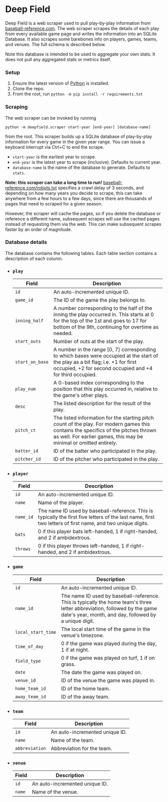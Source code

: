 # Deep Field
Deep Field is a web scraper used to pull play-by-play information from [baseball-reference.com](https://www.baseball-reference.com/). The web scraper scrapes the details of each play from every available game page and writes the information into an SQLite Database. It also scrapes some barebones info on players, games, teams, and venues. The full schema is described below.

Note this database is intended to be used to aggregate your own stats. It does not pull any aggregated stats or metrics itself.

### Setup
1. Ensure the latest version of [Python](https://www.python.org/downloads/) is installed.
2. Clone the repo.
3. From the root, run `python -m pip install -r requirements.txt`

### Scraping
The web scraper can be invoked by running 
```
python -m deepfield.scraper start-year [end-year] [database-name]
```
from the root.
This scraper builds up a SQLite database of play-by-play information for every game in the given year range. You can issue a keyboard interrupt via Ctrl+C to end the scrape.
* `start-year` is the earliest year to scrape.
* `end-year` is the latest year to scrape (inclusive). Defaults to current year.
* `database-name` is the name of the database to generate. Defaults to `stats`.

**Note: this scraper can take a long time to run!** [baseball-reference.com/robots.txt](https://www.baseball-reference.com/robots.txt) specifies a crawl delay of 3 seconds, and depending on how many years you decide to scrape, this can take anywhere from a few hours to a few days, since there are thousands of pages that need to scraped for a given season.

However, the scraper will cache the pages, so if you delete the database or reference a different name, subsequent scrapes will use the cached pages instead of requesting them via the web. This can make subsequent scrapes faster by an order of magnitude.

### Database details
The database contains the following tables. Each table section contains a description of each column.
- ### `play`
  Field | Description 
  ---|---
  `id`| An auto-incremented unique ID.
  `game_id`| The ID of the game the play belongs to.
  `inning_half`| A number corresponding to the half of the inning the play occurred in. This starts at 0 for the top of the 1st and goes to 17 for bottom of the 9th, continuing for overtime as needed.
  `start_outs`| Number of outs at the start of the play.
  `start_on_base`| A number in the range [0, 7] corresponding to which bases were occupied at the start of the play as a bit flag; i.e. +1 for first occupied, +2 for second occupied and +4 for third occupied.
  `play_num`| A 0-based index corresponding to the position that this play occurred in, relative to the game's other plays.
  `desc`| The listed description for the result of the play.
  `pitch_ct`| The listed information for the starting pitch count of the play. For modern games this contains the specifics of the pitches thrown as well. For earlier games, this may be minimal or omitted entirely.
  `batter_id`| ID of the batter who participated in the play.
  `pitcher_id`| ID of the pitcher who participated in the play.
- ### `player`
  Field | Description
  ---|---
  `id`| An auto-incremented unique ID.
  `name`| Name of the player.
  `name_id`| The name ID used by baseball-reference. This is typically the first five letters of the last name, first two letters of first name, and two unique digits.
  `bats`| 0 if this player bats left-handed, 1 if right-handed, and 2 if ambidextrous.
  `throws`| 0 if this player throws left-handed, 1 if right-handed, and 2 if ambidextrous.
- ### `game`
  Field | Description
  ---|---
  `id`| An auto-incremented unique ID.
  `name_id`| The name ID used by baseball-reference. This is typically the home team's three letter abbreviation, followed by the game date's year, month, and day, followed by a unique digit.
  `local_start_time`| The local start time of the game in the venue's timezone.
  `time_of_day`| 0 if the game was played during the day, 1 if at night.
  `field_type`| 0 if the game was played on turf, 1 if on grass.
  `date`| The date the game was played on.
  `venue_id`| ID of the venue the game was played in.
  `home_team_id`| ID of the home team.
  `away_team_id`| ID of the away team.
- ### `team`
  Field | Description
  ---|---
  `id`| An auto-incremented unique ID.
  `name`| Name of the team.
  `abbreviation`| Abbreviation for the team.
- ### `venue`
  Field | Description
  ---|---
  `id`| An auto-incremented unique ID.
  `name`| Name of the venue.
